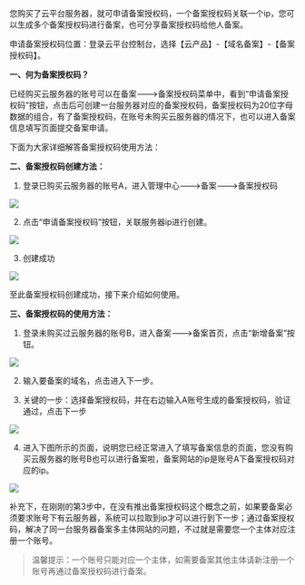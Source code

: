 您购买了云平台服务器，就可申请备案授权码，一个备案授权码关联一个ip，您可以生成多个备案授权码进行备案，也可分享备案授权码给他人备案。

申请备案授权码位置：登录云平台控制台，选择【云产品】-【域名备案】-【备案授权码】。

**一、何为备案授权码？**

已经购买云服务器的账号可以在备案--->备案授权码菜单中，看到“申请备案授权码”按钮，点击后可创建一台服务器对应的备案授权码，备案授权码为20位字母数据的组合，有了备案授权码，在账号未购买云服务器的情况下，也可以进入备案信息填写页面提交备案申请。

下面为大家详细解答备案授权码使用方法：

**二、备案授权码创建方法：**

1) 登录已购买云服务器的账号A，进入管理中心--->备案--->备案授权码

![](http://imgcache.tce.fsphere.cn/image/mccdn.qcloud.com/img561f6dfc6d518.png)

2) 点击“申请备案授权码”按钮，关联服务器ip进行创建。

![](http://imgcache.tce.fsphere.cn/image/mccdn.qcloud.com/img561f6e150cd63.png)

3) 创建成功

![](http://imgcache.tce.fsphere.cn/image/mccdn.qcloud.com/img561f6e3017493.png)

至此备案授权码创建成功，接下来介绍如何使用。

**三、备案授权码的使用方法：**

1) 登录未购买过云服务器的账号B，进入备案--->备案首页，点击“新增备案”按钮。

![](http://imgcache.tce.fsphere.cn/image/mccdn.qcloud.com/static/img/ad60b1e1e658578cf95c0c8a5bea72c1/image.png)

2) 输入要备案的域名，点击进入下一步。


3) 关键的一步：选择备案授权码，并在右边输入A账号生成的备案授权码，验证通过，点击下一步

![](http://imgcache.tce.fsphere.cn/image/mccdn.qcloud.com/img561f6e9a22df3.png)

4) 进入下图所示的页面，说明您已经正常进入了填写备案信息的页面，您没有购买云服务器的账号B也可以进行备案啦，备案网站的ip是账号A下备案授权码对应的ip。

![](http://imgcache.tce.fsphere.cn/image/mccdn.qcloud.com/img561f6eb67fac8.png)

补充下，在刚刚的第3步中，在没有推出备案授权码这个概念之前，如果要备案必须要求账号下有云服务器，系统可以拉取到ip才可以进行到下一步；通过备案授权码，解决了同一台服务器备案多主体网站的问题，不过就是需要您一个主体对应注册一个账号。

>温馨提示：一个账号只能对应一个主体，如需要备案其他主体请新注册一个账号再通过备案授权码进行备案。
